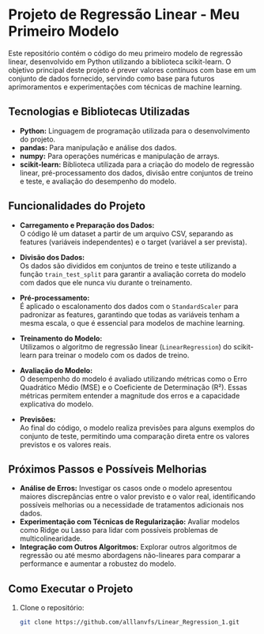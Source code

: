# Projeto de Regressão Linear - Meu Primeiro Modelo

Este repositório contém o código do meu primeiro modelo de regressão linear, desenvolvido em Python utilizando a biblioteca scikit-learn. O objetivo principal deste projeto é prever valores contínuos com base em um conjunto de dados fornecido, servindo como base para futuros aprimoramentos e experimentações com técnicas de machine learning.

## Tecnologias e Bibliotecas Utilizadas

- **Python:** Linguagem de programação utilizada para o desenvolvimento do projeto.
- **pandas:** Para manipulação e análise dos dados.
- **numpy:** Para operações numéricas e manipulação de arrays.
- **scikit-learn:** Biblioteca utilizada para a criação do modelo de regressão linear, pré-processamento dos dados, divisão entre conjuntos de treino e teste, e avaliação do desempenho do modelo.

## Funcionalidades do Projeto

- **Carregamento e Preparação dos Dados:**  
  O código lê um dataset a partir de um arquivo CSV, separando as features (variáveis independentes) e o target (variável a ser prevista).

- **Divisão dos Dados:**  
  Os dados são divididos em conjuntos de treino e teste utilizando a função `train_test_split` para garantir a avaliação correta do modelo com dados que ele nunca viu durante o treinamento.

- **Pré-processamento:**  
  É aplicado o escalonamento dos dados com o `StandardScaler` para padronizar as features, garantindo que todas as variáveis tenham a mesma escala, o que é essencial para modelos de machine learning.

- **Treinamento do Modelo:**  
  Utilizamos o algoritmo de regressão linear (`LinearRegression`) do scikit-learn para treinar o modelo com os dados de treino.

- **Avaliação do Modelo:**  
  O desempenho do modelo é avaliado utilizando métricas como o Erro Quadrático Médio (MSE) e o Coeficiente de Determinação (R²). Essas métricas permitem entender a magnitude dos erros e a capacidade explicativa do modelo.

- **Previsões:**  
  Ao final do código, o modelo realiza previsões para alguns exemplos do conjunto de teste, permitindo uma comparação direta entre os valores previstos e os valores reais.

## Próximos Passos e Possíveis Melhorias

- **Análise de Erros:** Investigar os casos onde o modelo apresentou maiores discrepâncias entre o valor previsto e o valor real, identificando possíveis melhorias ou a necessidade de tratamentos adicionais nos dados.
- **Experimentação com Técnicas de Regularização:** Avaliar modelos como Ridge ou Lasso para lidar com possíveis problemas de multicolinearidade.
- **Integração com Outros Algoritmos:** Explorar outros algoritmos de regressão ou até mesmo abordagens não-lineares para comparar a performance e aumentar a robustez do modelo.

## Como Executar o Projeto

1. Clone o repositório:
   ```bash
   git clone https://github.com/alllanvfs/Linear_Regression_1.git
